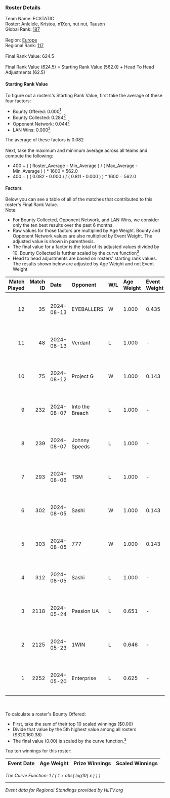 ### Roster Details<br />
Team Name: ECSTATIC<br />
Roster: Anlelele, Kristou, n1Xen, nut nut, Tauson<br />
Global Rank: [187](../standings_global.md)<br />
<br />
Region: [Europe]( ../standings_europe.md)<br />
Regional Rank: [117]( ../standings_europe.md)<br />
<br />
Final Rank Value:  624.5<br />
<br />
Final Rank Value (624.5) = Starting Rank Value (562.0) + Head To Head Adjustments (62.5)<br />

#### Starting Rank Value<br />
To figure out a rosters's Starting Rank Value, first take the average of these four factors:<br />
- Bounty Offered: 0.000[<sup>1</sup>](#table2)
- Bounty Collected: 0.284[<sup>2</sup>](#table1)
- Opponent Network: 0.044[<sup>2</sup>](#table1)
- LAN Wins: 0.000[<sup>2</sup>](#table1)

The average of these factors is 0.082<br />
<br />
Next, take the maximum and minimum average across all teams and compute the following:<br />
- 400 + ( ( Roster_Average - Min_Average ) / ( Max_Average - Min_Average ) ) * 1600 = 562.0
- 400 + ( ( 0.082 - 0.000 ) / ( 0.811 - 0.000 ) ) * 1600 = 562.0


#### Factors<br />
Below you can see a table of all of the matches that contributed to this roster's Final Rank Value.<br />
Note:<br />

- For Bounty Collected, Opponent Network, and LAN Wins, we consider only the ten best results over the past 6 months.
- Raw values for those factors are multiplied by Age Weight. Bounty and Opponent Network values are also multiplied by Event Weight. The adjusted value is shown in parenthesis.
- The final value for a factor is the total of its adjusted values divided by 10. Bounty Collected is further scaled by the curve function[<sup>3</sup>](#curveFunction)
- Head to head adjustments are based on rosters' starting rank values. The results shown below are adjusted by Age Weight and not Event Weight
<span id="table1"></span><br />


| Match Played | Match ID | Date       | Opponent        | W/L | Age Weight | Event Weight | Bounty Collected | Opponent Network | LAN Wins  | H2H Adj. | Roster                                    |
| -: | -: | :- | :- | :- | :- | :- | :- | :- | :- | -: | :- |
|           12 |       35 | 2024-08-13 | EYEBALLERS      | W   | 1.000      | 0.435        | 0.005 (0.002)    | 0.614 (0.267)    | 0 (0.000) |    24.54 | Anlelele, Kristou, n1Xen, nut nut, Tauson |
|           11 |       48 | 2024-08-13 | Verdant         | L   | 1.000      | -            | -                | -                | -         |    -7.69 | Anlelele, Kristou, n1Xen, nut nut, Tauson |
|           10 |       75 | 2024-08-12 | Project G       | W   | 1.000      | 0.143        | 0.000 (0.000)    | 0.077 (0.011)    | 0 (0.000) |    14.11 | Anlelele, Kristou, n1Xen, nut nut, Tauson |
|            9 |      232 | 2024-08-07 | Into the Breach | L   | 1.000      | -            | -                | -                | -         |    -6.74 | Anlelele, Kristou, n1Xen, nut nut, Tauson |
|            8 |      239 | 2024-08-07 | Johnny Speeds   | L   | 1.000      | -            | -                | -                | -         |    -0.88 | Anlelele, Kristou, n1Xen, nut nut, Tauson |
|            7 |      293 | 2024-08-06 | TSM             | L   | 1.000      | -            | -                | -                | -         |    -2.79 | Anlelele, Kristou, n1Xen, nut nut, Tauson |
|            6 |      302 | 2024-08-05 | Sashi           | W   | 1.000      | 0.143        | 0.183 (0.026)    | 1.000 (0.143)    | 0 (0.000) |    29.92 | Anlelele, Kristou, n1Xen, nut nut, Tauson |
|            5 |      303 | 2024-08-05 | 777             | W   | 1.000      | 0.143        | 0.014 (0.002)    | 0.158 (0.023)    | 0 (0.000) |    19.06 | Anlelele, Kristou, n1Xen, nut nut, Tauson |
|            4 |      312 | 2024-08-05 | Sashi           | L   | 1.000      | -            | -                | -                | -         |    -1.10 | Anlelele, Kristou, n1Xen, nut nut, Tauson |
|            3 |     2118 | 2024-05-24 | Passion UA      | L   | 0.651      | -            | -                | -                | -         |    -1.39 | Anlelele, Kristou, Maze, n1Xen, nut nut   |
|            2 |     2125 | 2024-05-23 | 1WIN            | L   | 0.646      | -            | -                | -                | -         |    -1.71 | Anlelele, Kristou, Maze, n1Xen, nut nut   |
|            1 |     2252 | 2024-05-20 | Enterprise      | L   | 0.625      | -            | -                | -                | -         |    -2.85 | Anlelele, Kristou, Maze, n1Xen, nut nut   |

<br />
<span id="table2"></span><br />
To calculate a roster's Bounty Offered:<br />

- First, take the sum of their top 10 scaled winnings ($0.00)
- Divide that value by the 5th highest value among all rosters ($320,160.38)
- The final value (0.00) is scaled by the curve function.[<sup>3</sup>](#curveFunction)

Top ten winnings for this roster:<br />

| Event Date | Age Weight | Prize Winnings | Scaled Winnings |
| :- | -: | :- | :- |


<span id="curveFunction"></span>_The Curve Function: 1 / ( 1 + abs( log10( x ) ) )_<br />

---
_Event data for Regional Standings provided by HLTV.org_<br />
